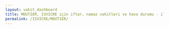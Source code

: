 ```yaml
---
layout: vakit_dashboard
title: MOUTIER, ISVICRE için iftar, namaz vakitleri ve hava durumu - ilçe/eyalet seç
permalink: /ISVICRE/MOUTIER/
---
```


<script type="text/javascript">
  var GLOBAL_COUNTRY = 'ISVICRE';
  var GLOBAL_CITY = 'MOUTIER';
  var GLOBAL_STATE = '';
  var lat = 72;
  var lon = 21;
</script>
